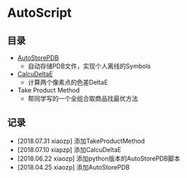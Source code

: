 # AutoScript

## 目录

- [AutoStorePDB](./AutoStorePDB/AutoStorePDB.md)
  - 自动存储PDB文件，实现个人离线的Symbols
- [CalcuDeltaE](./CalcuDeltaE/CalcuDeltaE.md)
  - 计算两个像素点的色差DeltaE
- Take Product Method
  - 帮同学写的一个全组合取商品找最优方法


## 记录

- [2018.07.31 xiaozp] 添加TakeProductMethod
- [2018.07.10 xiapzp] 添加CalcuDeltaE
- [2018.06.22 xiaozp] 添加python版本的AutoStorePDB脚本
- [2018.04.25 xiaozp] 添加AutoStorePDB


